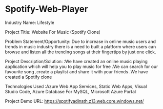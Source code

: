 # Spotify-Web-Player
Industry Name: Lifestyle

Project Title: Website For Music (Spotify Clone)

Problem Statement/Opportunity: Due to increase in online music users and trends in music industry there is a need to built a platform where users can browse and listen all the trending songs at their fingertips by just one click.

Project Description/Solution: :We have created an online music playing application which will help you to play music for free .We can search for our favourite song ,create a playlist and share it with your friends .We have created a Spotify clone

Technologies Used :Azure Web App Services, Static Web Apps, Visual Studio Code, Azure Database For MySQL, Microsoft Azure Portal

Project Demo URL: https://spotifyadinath.z13.web.core.windows.net/
